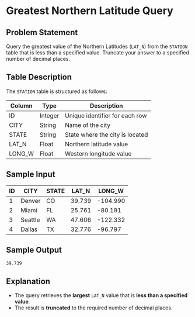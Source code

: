 # Greatest Northern Latitude Query

## Problem Statement

Query the greatest value of the Northern Latitudes (`LAT_N`) from the `STATION` table that is less than a specified value. Truncate your answer to a specified number of decimal places.

## Table Description

The `STATION` table is structured as follows:

| Column  | Type    | Description                     |
|---------|--------|---------------------------------|
| ID      | Integer | Unique identifier for each row |
| CITY    | String  | Name of the city               |
| STATE   | String  | State where the city is located |
| LAT_N   | Float   | Northern latitude value        |
| LONG_W  | Float   | Western longitude value        |

## Sample Input

| ID | CITY    | STATE | LAT_N  | LONG_W |
|----|--------|-------|--------|--------|
| 1  | Denver  | CO    | 39.739 | -104.990 |
| 2  | Miami   | FL    | 25.761 | -80.191  |
| 3  | Seattle | WA    | 47.606 | -122.332 |
| 4  | Dallas  | TX    | 32.776 | -96.797  |

## Sample Output

```
39.739
```

## Explanation

- The query retrieves the **largest** `LAT_N` value that is **less than a specified value**.
- The result is **truncated** to the required number of decimal places.


